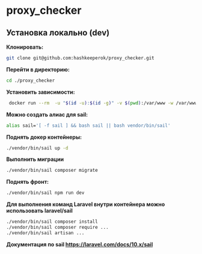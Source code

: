# proxy_checker

## Установка локально (dev)

**Клонировать:**
```bash
git clone git@github.com:hashkeeperok/proxy_checker.git
```

**Перейти в директорию:**
```bash
cd ./proxy_checker
```

**Установить зависимости:**
```bash
 docker run --rm  -u "$(id -u):$(id -g)" -v $(pwd):/var/www -w /var/www laravelsail/php81-composer:latest composer install --no-cache
```

**Можно создать алиас для sail:**
```bash
alias sail='[ -f sail ] && bash sail || bash vendor/bin/sail'
```

**Поднять докер контейнеры:**
```bash
./vendor/bin/sail up -d
```

**Выполнить миграции**
```bash
./vendor/bin/sail composer migrate
```

**Поднять фронт:**
```bash
./vendor/bin/sail npm run dev
```

**Для выполнения команд Laravel внутри контейнера можно использовать laravel/sail**
```bash
./vendor/bin/sail composer install
./vendor/bin/sail composer require ...
./vendor/bin/sail artisan ...
```
**Документация по sail https://laravel.com/docs/10.x/sail**
